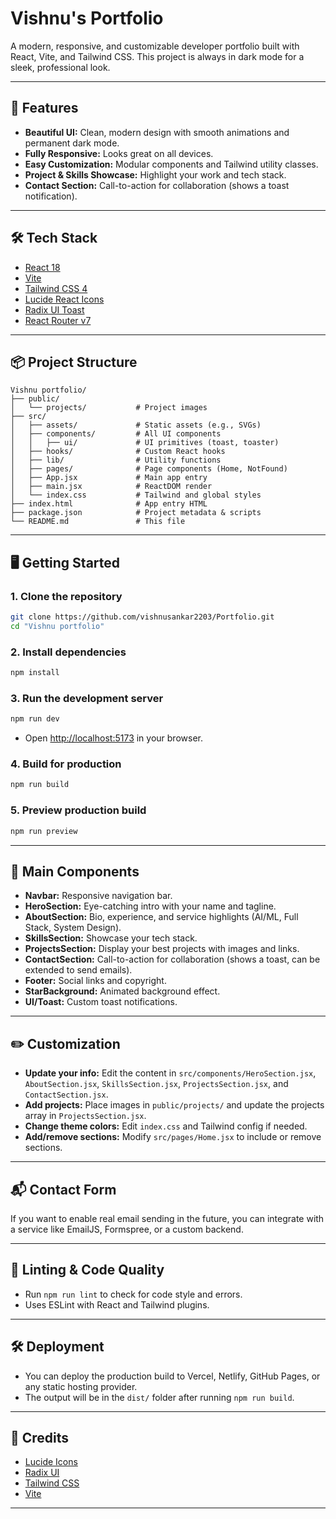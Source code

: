 # Vishnu's Portfolio

A modern, responsive, and customizable developer portfolio built with React, Vite, and Tailwind CSS. This project is always in dark mode for a sleek, professional look.

---

## 🚀 Features

- **Beautiful UI:** Clean, modern design with smooth animations and permanent dark mode.
- **Fully Responsive:** Looks great on all devices.
- **Easy Customization:** Modular components and Tailwind utility classes.
- **Project & Skills Showcase:** Highlight your work and tech stack.
- **Contact Section:** Call-to-action for collaboration (shows a toast notification).

---

## 🛠️ Tech Stack

- [React 18](https://react.dev/)
- [Vite](https://vitejs.dev/)
- [Tailwind CSS 4](https://tailwindcss.com/)
- [Lucide React Icons](https://lucide.dev/)
- [Radix UI Toast](https://www.radix-ui.com/docs/primitives/components/toast)
- [React Router v7](https://reactrouter.com/)

---

## 📦 Project Structure

```
Vishnu portfolio/
├── public/
│   └── projects/           # Project images
├── src/
│   ├── assets/             # Static assets (e.g., SVGs)
│   ├── components/         # All UI components
│   │   ├── ui/             # UI primitives (toast, toaster)
│   ├── hooks/              # Custom React hooks
│   ├── lib/                # Utility functions
│   ├── pages/              # Page components (Home, NotFound)
│   ├── App.jsx             # Main app entry
│   ├── main.jsx            # ReactDOM render
│   └── index.css           # Tailwind and global styles
├── index.html              # App entry HTML
├── package.json            # Project metadata & scripts
└── README.md               # This file
```

---

## 🖥️ Getting Started

### 1. **Clone the repository**
```sh
git clone https://github.com/vishnusankar2203/Portfolio.git
cd "Vishnu portfolio"
```

### 2. **Install dependencies**
```sh
npm install
```

### 3. **Run the development server**
```sh
npm run dev
```
- Open [http://localhost:5173](http://localhost:5173) in your browser.

### 4. **Build for production**
```sh
npm run build
```

### 5. **Preview production build**
```sh
npm run preview
```

---

## 🧩 Main Components

- **Navbar:** Responsive navigation bar.
- **HeroSection:** Eye-catching intro with your name and tagline.
- **AboutSection:** Bio, experience, and service highlights (AI/ML, Full Stack, System Design).
- **SkillsSection:** Showcase your tech stack.
- **ProjectsSection:** Display your best projects with images and links.
- **ContactSection:** Call-to-action for collaboration (shows a toast, can be extended to send emails).
- **Footer:** Social links and copyright.
- **StarBackground:** Animated background effect.
- **UI/Toast:** Custom toast notifications.

---

## ✏️ Customization

- **Update your info:** Edit the content in `src/components/HeroSection.jsx`, `AboutSection.jsx`, `SkillsSection.jsx`, `ProjectsSection.jsx`, and `ContactSection.jsx`.
- **Add projects:** Place images in `public/projects/` and update the projects array in `ProjectsSection.jsx`.
- **Change theme colors:** Edit `index.css` and Tailwind config if needed.
- **Add/remove sections:** Modify `src/pages/Home.jsx` to include or remove sections.

---

## 📬 Contact Form

If you want to enable real email sending in the future, you can integrate with a service like EmailJS, Formspree, or a custom backend.

---

## 📝 Linting & Code Quality

- Run `npm run lint` to check for code style and errors.
- Uses ESLint with React and Tailwind plugins.

---

## 🛠️ Deployment

- You can deploy the production build to Vercel, Netlify, GitHub Pages, or any static hosting provider.
- The output will be in the `dist/` folder after running `npm run build`.

---

## 🙏 Credits

- [Lucide Icons](https://lucide.dev/)
- [Radix UI](https://www.radix-ui.com/)
- [Tailwind CSS](https://tailwindcss.com/)
- [Vite](https://vitejs.dev/)

---


